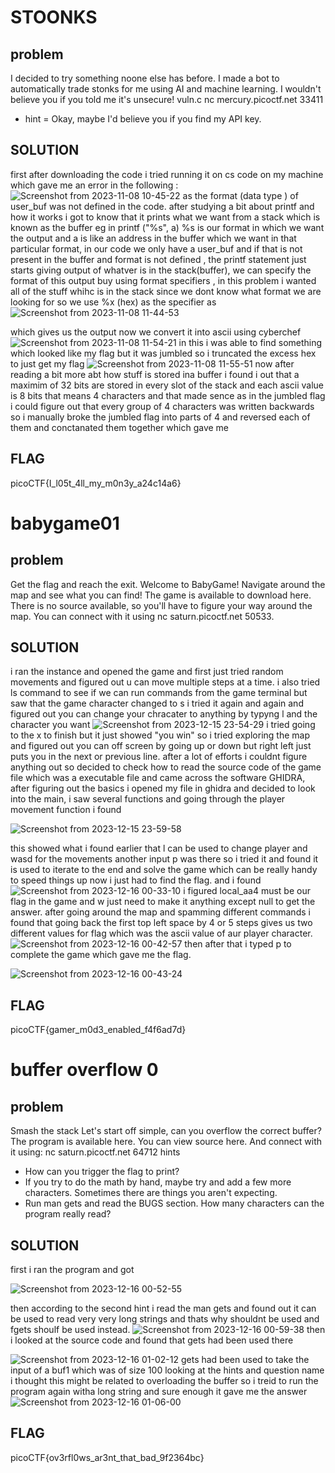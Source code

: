 
  # STOONKS
  ## problem
  I decided to try something noone else has before. I made a bot to automatically trade stonks for me using AI and machine learning. I wouldn't believe you if you told me it's unsecure! vuln.c nc mercury.picoctf.net 33411
  * hint = Okay, maybe I'd believe you if you find my API key.

## SOLUTION
 first after downloading the code i tried running it on cs code on my machine which gave me an error in the following :
 ![Screenshot from 2023-11-08 10-45-22](https://github.com/adwait3/pico/assets/148553626/2e1d9cef-c3e7-4bda-8fa7-5d00162261c5)
 as the format (data type ) of user_buf was not defined in the code.
 after studying a bit about printf and how it works i got to know that it prints what we want from a stack which is known as the buffer eg in printf ("%s", a)
 %s is our format in which we want the output and a is like an address in the buffer which we want in that particular format, in our code we only have a user_buf and if that is not present in the buffer and format is not defined , the printf statement just starts giving output of whatver is in the stack(buffer), we can specify the format of this output buy using format specifiers , in this problem i wanted all of the stuff whihc is in the stack since we dont know what format we are looking for so we use %x (hex) as the specifier as 
 ![Screenshot from 2023-11-08 11-44-53](https://github.com/adwait3/pico/assets/148553626/2cec20ba-60d0-47ec-a3d2-ef4f9b02717b)

which gives us the output now we convert it into ascii using cyberchef
![Screenshot from 2023-11-08 11-54-21](https://github.com/adwait3/pico/assets/148553626/37cc6f08-cc8d-4142-950d-f9cb2d7fe70c)
in this i was able to find something which looked like my flag but it was jumbled so i truncated the excess hex to just get my flag 
![Screenshot from 2023-11-08 11-55-51](https://github.com/adwait3/pico/assets/148553626/2c16e2a2-e480-42cd-9f9d-e345c14b2f26)
now after reading a bit more abt how stuff is stored ina buffer i found i out that a maximim of 32 bits are stored in every slot of the stack and each ascii value is 8 bits that means 4 characters and that made sence as in the jumbled flag i could figure out that every group of 4 characters was written backwards 
so i manually broke the jumbled flag into parts of 4 and reversed each of them  and conctanated them together which gave me 

## FLAG
picoCTF{I_l05t_4ll_my_m0n3y_a24c14a6}



  # babygame01
  ## problem
  Get the flag and reach the exit.
Welcome to BabyGame! Navigate around the map and see what you can find! The game is available to download here. There is no source available, so you'll have to figure your way around the map. You can connect with it using nc saturn.picoctf.net 50533.


## SOLUTION
i ran the instance and opened the game and first just tried random movements and figured out u can move multiple steps at a time.
i also tried ls command to see if we can run commands from the game terminal but saw that the game character changed to s i tried it again and again and figured out you can change your chracater to anything by typyng l and the character you want
![Screenshot from 2023-12-15 23-54-29](https://github.com/adwait3/pico/assets/148553626/ce700eaa-3f0f-44ed-8457-ec9a8c7add4e)
i tried going to the x to finish but it just showed "you win" so i tried exploring the map and figured out you can off screen by going up or down but right left just puts you in the next or previous line. after a lot of efforts i couldnt figure anything out so decided to check how to read the source code of the game file which was a executable file and came across the software GHIDRA, after figuring out the basics i opened my file in ghidra and decided to look into the main, i saw several functions and going through the player movement function i found 

![Screenshot from 2023-12-15 23-59-58](https://github.com/adwait3/pico/assets/148553626/ef8fd0fd-285f-40c4-bfe7-ce6251661890)

this showed what i found earlier that l can be used to change player and wasd for the movements another input p was there so i tried it and found it is used to iterate to the end and solve the game which can be really handy to speed things up now i just had to find the flag.
and i found
![Screenshot from 2023-12-16 00-33-10](https://github.com/adwait3/pico/assets/148553626/4bfc1461-241e-4366-b8bc-a78229ca9888)
i figured local_aa4 must be our flag in the game and w just need to make it anything except null to get the answer.
after going around the map and spamming different commands i found that going back the first top left space by 4 or 5 steps gives us two different values for flag which was the ascii value of aur player character.
![Screenshot from 2023-12-16 00-42-57](https://github.com/adwait3/pico/assets/148553626/585f018e-2b8f-43b5-8b0e-0ec078fcf95f)
then after that i typed p to complete the game which gave me the flag.

![Screenshot from 2023-12-16 00-43-24](https://github.com/adwait3/pico/assets/148553626/a779becb-5bee-432b-8569-e5c07cdb919c)

## FLAG
picoCTF{gamer_m0d3_enabled_f4f6ad7d}

 # buffer overflow 0
  ## problem
  Smash the stack
Let's start off simple, can you overflow the correct buffer? The program is available here. You can view source here. And connect with it using:
nc saturn.picoctf.net 64712
hints
* How can you trigger the flag to print?
* If you try to do the math by hand, maybe try and add a few more characters. Sometimes there are things you aren't expecting.
* Run man gets and read the BUGS section. How many characters can the program really read?

## SOLUTION
first i ran the program and got

![Screenshot from 2023-12-16 00-52-55](https://github.com/adwait3/pico/assets/148553626/86f3c5b0-169c-4121-b09a-c75be5bd59ea)

then according to the second hint i read the man gets and found out it can be used to read very very long strings and thats why shouldnt be used and fgets shoulf be used instead.
![Screenshot from 2023-12-16 00-59-38](https://github.com/adwait3/pico/assets/148553626/3aba529d-0809-4ed6-bc38-3c19b944820c)
then i looked at the source code and found that gets had been used there

![Screenshot from 2023-12-16 01-02-12](https://github.com/adwait3/pico/assets/148553626/962cb1e7-0846-476f-9c43-09f76ccddedf)
gets had been used to take the input of a buf1 which was of size 100
looking at the hints and question name i thought this might be related to overloading the buffer so i treid to run the program again witha long string and sure enough it gave me the answer
![Screenshot from 2023-12-16 01-06-00](https://github.com/adwait3/pico/assets/148553626/76e039ca-0c56-4d18-9a95-082d8ee8f4fc)


## FLAG
picoCTF{ov3rfl0ws_ar3nt_that_bad_9f2364bc}
